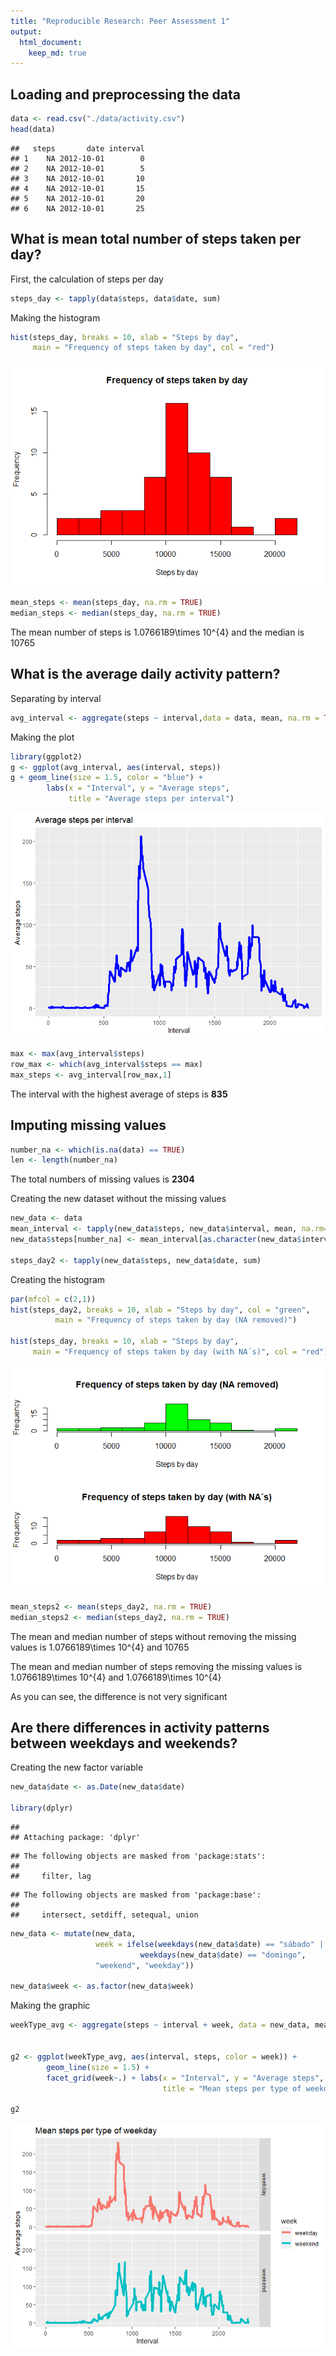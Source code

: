 ```yaml
---
title: "Reproducible Research: Peer Assessment 1"
output: 
  html_document:
    keep_md: true
---
```



## Loading and preprocessing the data


```r
data <- read.csv("./data/activity.csv")
head(data)
```

```
##   steps       date interval
## 1    NA 2012-10-01        0
## 2    NA 2012-10-01        5
## 3    NA 2012-10-01       10
## 4    NA 2012-10-01       15
## 5    NA 2012-10-01       20
## 6    NA 2012-10-01       25
```

## What is mean total number of steps taken per day?

First, the calculation of steps per day

```r
steps_day <- tapply(data$steps, data$date, sum)
```

Making the histogram

```r
hist(steps_day, breaks = 10, xlab = "Steps by day", 
     main = "Frequency of steps taken by day", col = "red")
```

![](PA1_template_files/figure-html/unnamed-chunk-3-1.png)<!-- -->


```r
mean_steps <- mean(steps_day, na.rm = TRUE)
median_steps <- median(steps_day, na.rm = TRUE)
```
The mean number of steps is 1.0766189\times 10^{4} and the median is 10765


## What is the average daily activity pattern?

Separating by interval

```r
avg_interval <- aggregate(steps ~ interval,data = data, mean, na.rm = TRUE)
```

Making the plot

```r
library(ggplot2)
g <- ggplot(avg_interval, aes(interval, steps))
g + geom_line(size = 1.5, color = "blue") + 
        labs(x = "Interval", y = "Average steps", 
             title = "Average steps per interval")
```

![](PA1_template_files/figure-html/unnamed-chunk-6-1.png)<!-- -->


```r
max <- max(avg_interval$steps)
row_max <- which(avg_interval$steps == max)
max_steps <- avg_interval[row_max,1]
```
The interval with the highest average of steps is **835**

## Imputing missing values


```r
number_na <- which(is.na(data) == TRUE)
len <- length(number_na)
```
The total numbers of missing values is **2304**


Creating the new dataset without the missing values

```r
new_data <- data
mean_interval <- tapply(new_data$steps, new_data$interval, mean, na.rm=TRUE)
new_data$steps[number_na] <- mean_interval[as.character(new_data$interval[number_na])]

steps_day2 <- tapply(new_data$steps, new_data$date, sum)
```

Creating the histogram

```r
par(mfcol = c(2,1))
hist(steps_day2, breaks = 10, xlab = "Steps by day", col = "green",
          main = "Frequency of steps taken by day (NA removed)")

hist(steps_day, breaks = 10, xlab = "Steps by day", 
     main = "Frequency of steps taken by day (with NA´s)", col = "red")
```

![](PA1_template_files/figure-html/unnamed-chunk-10-1.png)<!-- -->


```r
mean_steps2 <- mean(steps_day2, na.rm = TRUE)
median_steps2 <- median(steps_day2, na.rm = TRUE)
```
The mean and median number of steps without removing the missing values is 1.0766189\times 10^{4} and 10765

The mean and median number of steps removing the missing values is 1.0766189\times 10^{4} and 1.0766189\times 10^{4}

As you can see, the difference is not very significant

## Are there differences in activity patterns between weekdays and weekends?

Creating the new factor variable


```r
new_data$date <- as.Date(new_data$date)

library(dplyr)
```

```
## 
## Attaching package: 'dplyr'
```

```
## The following objects are masked from 'package:stats':
## 
##     filter, lag
```

```
## The following objects are masked from 'package:base':
## 
##     intersect, setdiff, setequal, union
```

```r
new_data <- mutate(new_data, 
                   week = ifelse(weekdays(new_data$date) == "sábado" | 
                             weekdays(new_data$date) == "domingo",
                   "weekend", "weekday"))

new_data$week <- as.factor(new_data$week)
```

Making the graphic


```r
weekType_avg <- aggregate(steps ~ interval + week, data = new_data, mean)


g2 <- ggplot(weekType_avg, aes(interval, steps, color = week)) + 
        geom_line(size = 1.5) + 
        facet_grid(week~.) + labs(x = "Interval", y = "Average steps",
                                  title = "Mean steps per type of weekday")

g2
```

![](PA1_template_files/figure-html/unnamed-chunk-13-1.png)<!-- -->


